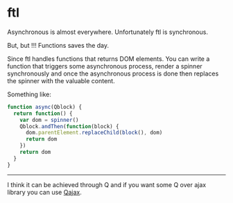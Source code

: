 # ftl

Asynchronous is almost everywhere. Unfortunately ftl is synchronous.

But, but !!! Functions saves the day.

Since ftl handles functions that returns DOM elements. You can write a function that triggers some asynchronous process, render a spinner synchronously and once the asynchronous process is done then replaces the spinner with the valuable content.

Something like:

```javascript
function async(Qblock) {
  return function() {
    var dom = spinner()
    Qblock.andThen(function(block) {
      dom.parentElement.replaceChild(block(), dom)
      return dom
    })
    return dom
  }
}
```

---

I think it can be achieved through Q and if you want some Q over ajax library you can use [Qajax](https://github.com/gre/qajax).

